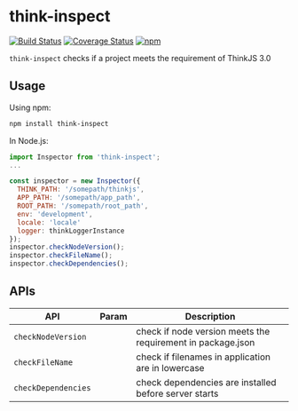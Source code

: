 # think-inspect
[![Build Status](https://img.shields.io/travis/thinkjs/think-inspect/master.svg?style=flat-square)](https://travis-ci.org/thinkjs/think-inspect)
[![Coverage Status](https://img.shields.io/coveralls/thinkjs/think-inspect/master.svg?style=flat-square)](https://coveralls.io/github/thinkjs/think-inspect?branch=master)
[![npm](https://img.shields.io/npm/v/think-inspect.svg?colorB=brightgreen&style=flat-square)](https://www.npmjs.com/package/think-inspect)


`think-inspect` checks if a project meets the requirement of ThinkJS 3.0

## Usage

Using npm:

```sh
npm install think-inspect
```

In Node.js:

```js
import Inspector from 'think-inspect';
...

const inspector = new Inspector({
  THINK_PATH: '/somepath/thinkjs',
  APP_PATH: '/somepath/app_path',
  ROOT_PATH: '/somepath/root_path',
  env: 'development',
  locale: 'locale'
  logger: thinkLoggerInstance
});
inspector.checkNodeVersion();
inspector.checkFileName();
inspector.checkDependencies();

```

## APIs

| API                 | Param                                    | Description                              |
| ------------------- | ---------------------------------------- | ---------------------------------------- |
| `checkNodeVersion`  |  | check if node version meets the requirement in package.json |
| `checkFileName`     |  | check if filenames in application are in lowercase |
| `checkDependencies` |  | check dependencies are installed before server starts |
